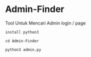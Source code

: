 # Admin-Finder
Tool Untuk Mencari Admin login / page

```
install python3 

cd Admin-Finder

python3 admin.py
```
